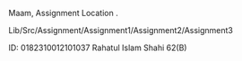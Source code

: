 Maam, Assignment Location .

Lib/Src/Assignment/Assignment1/Assignment2/Assignment3

ID: 0182310012101037
Rahatul Islam Shahi
62(B) 
